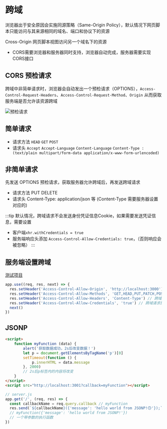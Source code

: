 # 跨域
浏览器出于安全原因会实施同源策略（Same-Origin Policy），默认情况下网页脚本只能访问与其来源相同的域名、端口和协议下的资源

Cross-Origin 网页脚本视图访问另一个域名下的资源

* CORS需要浏览器和服务器同时支持，浏览器自动完成，服务器需要实现CORS接口

## CORS 预检请求
跨域中非简单请求时，浏览器会自动发出一个预检请求（OPTIONS），`Access-Control-Request-Headers`、`Access-Control-Request-Method`、`Origin`
从而获取服务端是否允许该资源跨域

![预检请求](/img/cors_option.png)


## 简单请求

* 请求方法	`HEAD`	`GET`	`POST`
* 请求头 `Accept`	`Accept-Language`	`Content-Language`	`Content-Type : (text/plain multipart/form-data application/x-www-form-urlencoded)`

##	非简单请求 
先发送 OPTIONS 预检请求，获取服务器允许跨域后，再发送跨域请求

*	请求方法   PUT DELETE 
* 请求头 Content-Type: application/json 等 (Content-Type 需要服务器设置对应的)

:::tip
默认情况，跨域请求不会发送身份凭证信息Cookie，如果需要发送凭证信息，需要设置
* 客户端`xhr.withCredentials = true`
* 服务端响应头添加 `Access-Control-Allow-Credentials: true`，（否则响应会被忽略）
:::

## 服务端设置跨域
[测试项目](https://github.com/chenziggy/cross-origin)

```js
app.use((req, res, next) => {
  res.setHeader('Access-Control-Allow-Origin', 'http://localhost:3000') // 跨域来源
  res.setHeader('Access-Control-Allow-Methods', 'GET,HEAD,PUT,PATCH,POST,DELETE') // 跨域方法
  res.setHeader('Access-Control-Allow-Headers', 'Content-Type') // 跨域header
  res.setHeader('Access-Control-Allow-Credentials', 'true') // 跨域请求携带 cookie
  next()
})
```

## JSONP
```html
<script>
    function myFunction (data) {
        alert('获取数据成功，2s后改变数据！')
        let p = document.getElementsByTagName('p')[0]
        setTimeout(function () {
            p.innerHTML = data.message
        }, 2000)
        // 2s后p标签内的内容将改变
    }
</script>
<script src="http://localhost:3001?callback=myFunction"></script>
```

```js
// server.js
app.get('/', (req, res) => {
  const callbackName = req.query.callback // myFunction
  res.send(`${callbackName}({'message': 'hello world from JSONP!🙃'});`)
  // myFunction({'message': 'hello world from JSONP!'})
  // 一个带参数的执行函数
})
```

